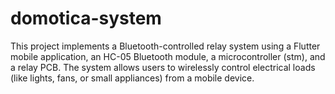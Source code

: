 # domotica-system
This project implements a Bluetooth-controlled relay system using a Flutter mobile application, an HC-05 Bluetooth module, a microcontroller (stm), and a relay PCB. The system allows users to wirelessly control electrical loads (like lights, fans, or small appliances) from a mobile device.
